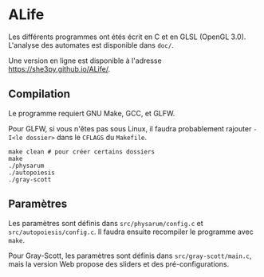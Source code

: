 # ALife

Les différents programmes ont étés écrit en C et en GLSL (OpenGL 3.0). L'analyse des automates est disponible dans `doc/`.

Une version en ligne est disponible à l'adresse <https://she3py.github.io/ALife/>.

## Compilation

Le programme requiert GNU Make, GCC, et GLFW.

Pour GLFW, si vous n'êtes pas sous Linux, il faudra probablement rajouter `-I<le dossier>` dans le `CFLAGS` du `Makefile`.

```
make clean # pour créer certains dossiers
make
./physarum
./autopoiesis
./gray-scott
```

## Paramètres

Les paramètres sont définis dans `src/physarum/config.c` et `src/autopoiesis/config.c`.
Il faudra ensuite recompiler le programme avec `make`.

Pour Gray-Scott, les paramètres sont définis dans `src/gray-scott/main.c`, mais la version Web propose des sliders
et des pré-configurations.
